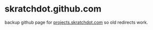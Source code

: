 skratchdot.github.com
=====================

backup github page for [projects.skratchdot.com](http://projects.skratchdot.com)
so old redirects work.
